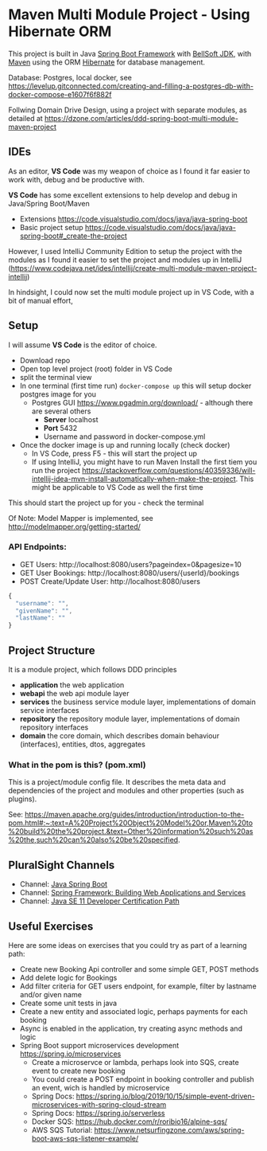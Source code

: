 # Maven Multi Module Project - Using Hibernate ORM

This project is built in Java [Spring Boot Framework](https://spring.io/projects/spring-boot) with [BellSoft JDK](https://bell-sw.com/pages/downloads/#mn), with [Maven](https://maven.apache.org/) using the ORM [Hibernate](https://hibernate.org/) for database management.

Database: Postgres, local docker, see https://levelup.gitconnected.com/creating-and-filling-a-postgres-db-with-docker-compose-e1607f6f882f

Follwing Domain Drive Design, using a project with separate modules, as detailed at https://dzone.com/articles/ddd-spring-boot-multi-module-maven-project


## IDEs

As an editor, **VS Code** was my weapon of choice as I found it far easier to work with, debug and be productive with.

**VS Code** has some excellent extensions to help develop and debug in Java/Spring Boot/Maven

- Extensions https://code.visualstudio.com/docs/java/java-spring-boot
- Basic project setup https://code.visualstudio.com/docs/java/java-spring-boot#_create-the-project

However, I used IntelliJ Community Edition to setup the project with the modules as I found it easier to set the project and modules up in IntelliJ (https://www.codejava.net/ides/intellij/create-multi-module-maven-project-intellij)

In hindsight, I could now set the multi module project up in VS Code, with a bit of manual effort,

## Setup 

I will assume **VS Code** is the editor of choice.

- Download repo
- Open top level project (root) folder in VS Code
- split the terminal view
- In one terminal (first time run)
```docker-compose up``` this will setup docker postgres image for you
  - Postgres GUI  https://www.pgadmin.org/download/ - although there are several others
    - **Server** localhost
    - **Port** 5432 
    - Username and password in docker-compose.yml
- Once the docker image is up and running locally (check docker)
  - In VS Code, press F5 - this will start the project up
  - If using IntelliJ, you might have to run Maven Install the first tiem you run the project https://stackoverflow.com/questions/40359336/will-intellij-idea-mvn-install-automatically-when-make-the-project. This might be applicable to VS Code as well the first time

This should start the project up for you - check the terminal

Of Note: Model Mapper is implemented, see http://modelmapper.org/getting-started/

### API Endpoints:

- GET Users: http://localhost:8080/users?pageindex=0&pagesize=10
- GET User Bookings: http://localhost:8080/users/{userId}/bookings
- POST Create/Update User: http://localhost:8080/users
```js   
{
  "username": "",
  "givenName": "",
  "lastName": ""
}
```

## Project Structure

It is a module project, which follows DDD principles

- **application** the web application
- **webapi** the web api module layer
- **services** the business service module layer, implementations of domain service interfaces
- **repository** the repository module layer, implementations of domain repository interfaces
- **domain** the core domain, which describes domain behaviour (interfaces), entities, dtos, aggregates 

### What in the pom is this? (pom.xml)

This is a project/module config file. It describes the meta data and dependencies of the project and modules and other properties (such as plugins).

See: https://maven.apache.org/guides/introduction/introduction-to-the-pom.html#:~:text=A%20Project%20Object%20Model%20or,Maven%20to%20build%20the%20project.&text=Other%20information%20such%20as%20the,such%20can%20also%20be%20specified.

## PluralSight Channels
- Channel: [Java Spring Boot](https://app.pluralsight.com/channels/details/1f82f563-adf4-40be-9987-c5a5ac14f321)  
- Channel: [Spring Framework: Building Web Applications and Services](https://app.pluralsight.com/paths/skill/spring-framework-building-web-applications-and-services)
- Channel: [Java SE 11 Developer Certification Path](https://app.pluralsight.com/channels/details/a5482e34-0ab9-48f8-9c3e-964020eb0253)

## Useful Exercises

Here are some ideas on exercises that you could try as part of a learning path:

- Create new Booking Api controller and some simple GET, POST methods
- Add delete logic for Bookings
- Add filter criteria for GET users endpoint, for example, filter by lastname and/or given name 
- Create some unit tests in java
- Create a new entity and associated logic, perhaps payments for each booking
- Async is enabled in the application, try creating async methods and logic
- Spring Boot support microservices development https://spring.io/microservices 
  - Create a microservce or lambda, perhaps look into SQS, create event to create new booking
  - You could create a POST endpoint in booking controller and publish an event, wich is handled by microservice
  - Spring Docs: https://spring.io/blog/2019/10/15/simple-event-driven-microservices-with-spring-cloud-stream
  - Spring Docs: https://spring.io/serverless
  - Docker SQS: https://hub.docker.com/r/roribio16/alpine-sqs/
  - AWS SQS Tutorial: https://www.netsurfingzone.com/aws/spring-boot-aws-sqs-listener-example/
